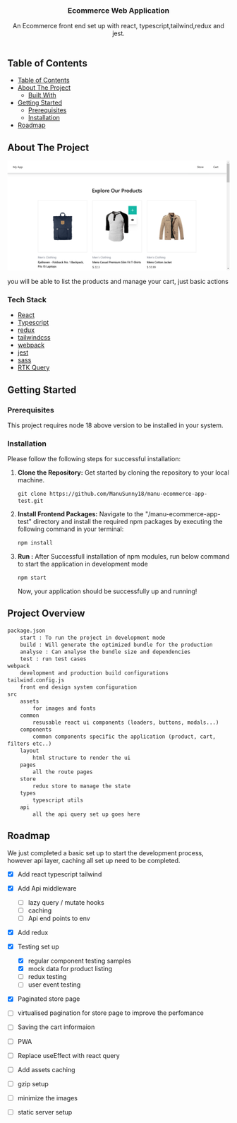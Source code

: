 
<h3 align="center"> Ecommerce Web Application</h3>
<p align="center">
    An Ecommerce front end set up with react, typescript,tailwind,redux and jest.
<br/>
<br/> 


## Table of Contents

- [Table of Contents](#table-of-contents)
- [About The Project](#about-the-project)
  - [Built With](#built-with)
- [Getting Started](#getting-started)
  - [Prerequisites](#prerequisites)
  - [Installation](#installation)
- [Roadmap](#roadmap)

## About The Project

![Screenshot](preview/store.jpg)

you will be able to list the products and  manage your cart, just basic actions

### Tech Stack
- [React](https://react.dev/)
- [Typescript](https://www.typescriptlang.org/)
- [redux](https://redux.js.org/)
- [tailwindcss](https://tailwindcss.com/)
- [webpack](https://webpack.js.org/)
- [jest](https://jestjs.io/)
- [sass](https://sass-lang.com/)
- [RTK Query](https://redux-toolkit.js.org/rtk-query/overview)

## Getting Started


### Prerequisites

This project requires node 18 above version to be installed in your system. 

### Installation

Please follow the following steps for successful installation:

1. **Clone the Repository:** Get started by cloning the repository to your local machine.

   ```
   git clone https://github.com/ManuSunny18/manu-ecommerce-app-test.git
   ```

2. **Install Frontend Packages:** Navigate to the &quot;/manu-ecommerce-app-test&quot; directory and install the required npm packages by executing the following command in your terminal:

   ```sh
   npm install
   ```

3. **Run :** After Successfull installation of npm modules, run below command to start the application in development mode
   ```sh
   npm start
   ```

   Now, your application should be successfully up and running!

## Project Overview
    package.json
        start : To run the project in development mode
        build : Will generate the optimized bundle for the production
        analyse : Can analyse the bundle size and dependencies 
        test : run test cases
    webpack
        development and production build configurations
    tailwind.config.js
        front end design system configuration
    src
        assets
            for images and fonts
        common
            resusable react ui components (loaders, buttons, modals...)
        components
            common components specific the application (product, cart, filters etc..)
        layout
            html structure to render the ui
        pages
            all the route pages
        store
            redux store to manage the state
        types
            typescript utils
        api
            all the api query set up goes here

## Roadmap

We just completed a basic set up to start the development process, however api layer, caching all set up need to be completed.


- [x] Add react typescript tailwind
- [x] Add Api middleware
    - [ ] lazy query / mutate hooks
    - [ ] caching
    - [ ] Api end points to env
- [x] Add redux 
- [x] Testing set up
  - [x] regular component testing samples
  - [x] mock data for product listing
  - [ ] redux testing
  - [ ] user event testing
- [x] Paginated store page
- [ ] virtualised pagination for store page to improve the perfomance
- [ ] Saving the cart informaion
- [ ] PWA
- [ ] Replace useEffect with react query
- [ ] Add assets caching
- [ ] gzip setup
- [ ] minimize the images
- [ ] static server setup

